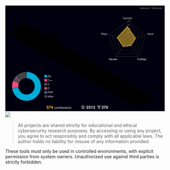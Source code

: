 ![](./profile-3d-contrib/profile-night-rainbow.svg)
<img src="https://komarev.com/ghpvc/?username=Evilbytecode">
> All projects are shared strictly for educational and ethical cybersecurity research purposes.
By accessing or using any project, you agree to act responsibly and comply with all applicable laws.
The author holds no liability for misuse of any information provided.

These tools must only be used in controlled environments, with explicit permission from system owners.
Unauthorized use against third parties is strictly forbidden.


